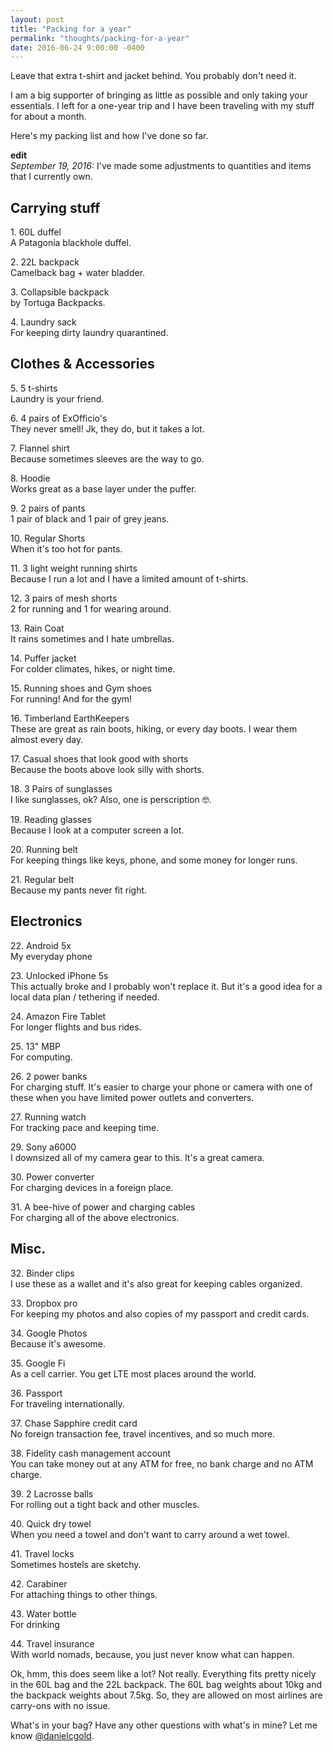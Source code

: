 ```yaml
---
layout: post
title: "Packing for a year"
permalink: "thoughts/packing-for-a-year"
date: 2016-06-24 9:00:00 -0400
---
```


Leave that extra t-shirt and jacket behind. You probably don't need it.

I am a big supporter of bringing as little as possible and only taking your essentials.
I left for a one-year trip and I have been traveling with my stuff for about a month.

Here's my packing list and how I've done so far.

<strong>edit</strong> <br /><em>September 19, 2016:</em> I've made some adjustments to quantities and items that I currently own.

## Carrying stuff
<p>1. 60L duffel <br /> <span class="note">A Patagonia blackhole duffel.</span></p>
<p>2. 22L backpack <br /> <span class="note">Camelback bag + water bladder.</span></p>
<p><span class="item-gone">3. Collapsible backpack</span> <br /> <span class="note">by Tortuga Backpacks.</span></p>
<p>4. Laundry sack <br /> <span class="note">For keeping dirty laundry quarantined.</span></p>

## Clothes & Accessories
<p>5. 5 t-shirts <br /> <span class="note">Laundry is your friend.</span></p>
<p>6. 4 pairs of ExOfficio's <br /> <span class="note">They never smell! Jk, they do, but it takes a lot.</span></p>
<p>7. Flannel shirt <br /> <span class="note">Because sometimes sleeves are the way to go.</span></p>
<p>8. Hoodie <br /> <span class="note">Works great as a base layer under the puffer.</span></p>
<p>9. 2 pairs of pants <br /> <span class="note">1 pair of black and 1 pair of grey jeans.</span></p>
<p>10. Regular Shorts <br /> <span class="note">When it's too hot for pants.</span></p>
<p>11. 3 light weight running shirts <br /> <span class="note">Because I run a lot and I have a limited amount of t-shirts.</span></p>
<p>12. 3 pairs of mesh shorts <br /> <span class="note">2 for running and 1 for wearing around.</span></p>
<p>13. Rain Coat <br /> <span class="note">It rains sometimes and I hate umbrellas.</span></p>
<p><span class="item-gone">14. Puffer jacket</span> <br /> <span class="note">For colder climates, hikes, or night time.</span></p>
<p>15. Running shoes and Gym shoes <br /> <span class="note">For running! And for the gym!</span></p>
<p>16. Timberland EarthKeepers <br /> <span class="note">These are great as rain boots, hiking, or every day boots. I wear them almost every day.</span></p>
<p><span class="item-gone">17. Casual shoes that look good with shorts</span> <br /> <span class="note">Because the boots above look silly with shorts.</span></p>
<p>18. 3 Pairs of sunglasses <br /> <span class="note">I like sunglasses, ok? Also, one is perscription 🤓.</span></p>
<p>19. Reading glasses <br /> <span class="note">Because I look at a computer screen a lot.</span></p>
<p>20. Running belt <br /> <span class="note">For keeping things like keys, phone, and some money for longer runs.</span></p>
<p>21. Regular belt <br /> <span class="note">Because my pants never fit right.</span></p>

## Electronics
<p>22. Android 5x <br /> <span class="note">My everyday phone</span></p>
<p>23. Unlocked iPhone 5s <br /> <span class="note">This actually broke and I probably won't replace it. But it's a good idea for a local data plan / tethering if needed.</span></p>
<p>24. Amazon Fire Tablet <br /> <span class="note">For longer flights and bus rides.</span></p>
<p>25. 13" MBP <br /> <span class="note">For computing.</span></p>
<p>26. 2 power banks <br /> <span class="note">For charging stuff. It's easier to charge your phone or camera with one of these when you have limited power outlets and converters.</span></p>
<p><span class="item-gone">27. Running watch</span> <br /> <span class="note">For tracking pace and keeping time.</span></p>
<p>29. Sony a6000 <br /> <span class="note">I downsized all of my camera gear to this. It's a great camera.</span></p>
<p>30. Power converter <br /> <span class="note">For charging devices in a foreign place.</span></p>
<p>31. A bee-hive of power and charging cables <br /> <span class="note">For charging all of the above electronics.</span></p>

## Misc.
<p>32. Binder clips <br /> <span class="note">I use these as a wallet and it's also great for keeping cables organized.</span></p>
<p>33. Dropbox pro <br /> <span class="note">For keeping my photos and also copies of my passport and credit cards.</span></p>
<p>34. Google Photos <br /> <span class="note">Because it's awesome.</span></p>
<p>35. Google Fi <br /> <span class="note">As a cell carrier. You get LTE most places around the world.</span></p>
<p>36. Passport <br /> <span class="note">For traveling internationally.</span></p>
<p>37. Chase Sapphire credit card <br /> <span class="note">No foreign transaction fee, travel incentives, and so much more.</span></p>
<p>38. Fidelity cash management account <br /> <span class="note">You can take money out at any ATM for free, no bank charge and no ATM charge.</span></p>
<p>39. 2 Lacrosse balls <br /> <span class="note">For rolling out a tight back and other muscles.</span></p>
<p>40. Quick dry towel <br /> <span class="note">When you need a towel and don't want to carry around a wet towel.</span></p>
<p>41. Travel locks <br /> <span class="note">Sometimes hostels are sketchy.</span></p>
<p>42. Carabiner <br /> <span class="note">For attaching things to other things.</span></p>
<p>43. Water bottle <br /> <span class="note">For drinking</span></p>
<p>44. Travel insurance <br /> <span class="note">With world nomads, because, you just never know what can happen.</span></p>

Ok, hmm, this does seem like a lot? Not really. Everything fits pretty nicely in the 60L bag and the 22L backpack.
The 60L bag weights about 10kg and the backpack weights about 7.5kg. So, they are allowed on most airlines are carry-ons with no issue.

What's in your bag? Have any other questions with what's in mine? Let me know <a href="https://twitter.com/danielcgold">@danielcgold</a>.
